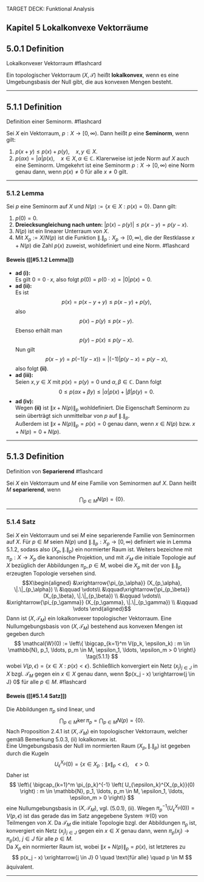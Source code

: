 TARGET DECK: Funktional Analysis
## Kapitel 5 Lokalkonvexe Vektorräume

## 5.0.1 Definition 
Lokalkonvexer Vektorraum #flashcard 

Ein topologischer Vektorraum $(X, \mathcal{T})$ heißt **lokalkonvex**, wenn es eine Umgebungsbasis der Null gibt, die aus konvexen Mengen besteht.
<!--ID: 1744020922583-->

---
## 5.1.1 Definition
Definition einer Seminorm. #flashcard 

Sei $X$ ein Vektorraum, $p : X \to [0, \infty)$. Dann heißt $p$ eine **Seminorm**, wenn gilt:
1. $p(x + y) \leq p(x) + p(y), \quad x, y \in X.$
2. $p(\alpha x) = |\alpha| p(x), \quad x \in X, \alpha \in \mathbb{C}.$
Klarerweise ist jede Norm auf $X$ auch eine Seminorm. Umgekehrt ist eine Seminorm $p : X \to [0, \infty)$ eine Norm genau dann, wenn $p(x) \neq 0$ für alle $x \neq 0$ gilt.
<!--ID: 1744021072352-->

---
### 5.1.2 Lemma
Sei $p$ eine Seminorm auf $X$ und $N(p) := \{x \in X : p(x) = 0\}$. Dann gilt:

1. $p(0) = 0.$
2. **Dreiecksungleichung nach unten:** $|p(x) - p(y)| \leq p(x - y) = p(y - x).$
3. $N(p)$ ist ein linearer Unterraum von $X$.
4. Mit $X_p := X / N(p)$ ist die Funktion $\|.\|_p : X_p \to [0, \infty)$, die der Restklasse $x + N(p)$ die Zahl $p(x)$ zuweist, wohldefiniert und eine Norm. #flashcard 

#### Beweis ([[#5.1.2 Lemma]])
- **ad (i):**  
  Es gilt $0 = 0 \cdot x$, also folgt $p(0) = p(0 \cdot x) = |0| p(x) = 0$.
- **ad (ii):**  
  Es ist 
  $$
  p(x) = p(x - y + y) \leq p(x - y) + p(y),
  $$
  also 
  $$
  p(x) - p(y) \leq p(x - y).
  $$
  Ebenso erhält man   
 $$
  p(y) - p(x) \leq p(y - x).
  $$
  Nun gilt 
  $$
  p(x - y) = p(-1(y - x)) = |(-1)| p(y - x) = p(y - x),
  $$
  also folgt **(ii)**.
- **ad (iii):**  
  Seien $x, y \in X$ mit $p(x) = p(y) = 0$ und $\alpha, \beta \in \mathbb{C}$. Dann folgt
  $$
  0 \leq p(\alpha x + \beta y) \leq |\alpha| p(x) + |\beta| p(y) = 0.
  $$
- **ad (iv):**  
  Wegen **(ii)** ist $\|x + N(p)\|_p$ wohldefiniert. Die Eigenschaft Seminorm zu sein überträgt sich unmittelbar von $p$ auf $\|.\|_p$.  
  Außerdem ist $\|x + N(p)\|_p = p(x) = 0$ genau dann, wenn $x \in N(p)$ bzw. $x + N(p) = 0 + N(p)$.
<!--ID: 1744021304901-->

---
## 5.1.3 Definition
Definition von **Separierend** #flashcard 

Sei $X$ ein Vektorraum und $M$ eine Familie von Seminormen auf $X$. Dann heißt $M$ **separierend**, wenn
$$
\bigcap_{p \in M} N(p) = \{0\}.
$$
<!--ID: 1744021381077-->

---
### 5.1.4 Satz
Sei $X$ ein Vektorraum und sei $M$ eine separierende Familie von Seminormen auf $X$. Für $p \in M$ seien $N(p)$ und $\|.\|_p : X_p \to [0, \infty)$ definiert wie in Lemma 5.1.2, sodass also $(X_p, \|.\|_p)$ ein normierter Raum ist. 
Weiters bezeichne mit $\pi_p : X \to X_p$ die kanonische Projektion, und mit $\mathcal{T}_M$ die initiale Topologie auf $X$ bezüglich der Abbildungen $\pi_p, p \in M$, wobei die $X_p$ mit der von $\|.\|_p$ erzeugten Topologie versehen sind.
$$X\begin{aligned}
  &\xrightarrow{\pi_{p_\alpha}} (X_{p_\alpha}, \|.\|_{p_\alpha}) \\
  &\qquad \vdots\\
  &\qquad\xrightarrow{\pi_{p_\beta}} (X_{p_\beta}, \|.\|_{p_\beta}) \\
  &\qquad \vdots\\
  &\xrightarrow{\pi_{p_\gamma}} (X_{p_\gamma}, \|.\|_{p_\gamma}) \\
  &\qquad \vdots
\end{aligned}$$
Dann ist $(X, \mathcal{T}_M)$ ein lokalkonvexer topologischer Vektorraum. Eine Nullumgebungsbasis von $(X, \mathcal{T}_M)$ bestehend aus konvexen Mengen ist gegeben durch
$$
\mathcal{W}(0) := \left\{ \bigcap_{k=1}^m V(p_k, \epsilon_k) : m \in \mathbb{N}, p_1, \ldots, p_m \in M, \epsilon_1, \ldots, \epsilon_m > 0 \right\} \tag{5.1.1}
$$
wobei $V(p, \epsilon) = \{x \in X : p(x) < \epsilon\}$. 
Schließlich konvergiert ein Netz $(x_j)_{j \in J}$ in $X$ bzgl. $\mathcal{T}_M$ gegen ein $x \in X$ genau dann, wenn $p(x_j - x) \xrightarrow{j \in J} 0$ für alle $p \in M$. #flashcard 

#### Beweis ([[#5.1.4 Satz]])
Die Abbildungen $\pi_p$ sind linear, und 
$$
\bigcap_{p \in M} \ker \pi_p = \bigcap_{p \in M} N(p) = \{0\}.
$$
Nach Proposition 2.4.1 ist $(X, \mathcal{T}_M)$ ein topologischer Vektorraum, welcher gemäß Bemerkung 5.0.3, (ii) lokalkonvex ist.  
Eine Umgebungsbasis der Null im normierten Raum $(X_p, \|.\|_p)$ ist gegeben durch die Kugeln 
$$
U_{\epsilon}^{X_p}(0) = \{x \in X_p : \|x\|_p < \epsilon\}, \quad \epsilon > 0.
$$
Daher ist
$$
\left\{ \bigcap_{k=1}^m \pi_{p_k}^{-1} \left( U_{\epsilon_k}^{X_{p_k}}(0) \right) : m \in \mathbb{N}, p_1, \ldots, p_m \in M, \epsilon_1, \ldots, \epsilon_m > 0 \right\}
$$
eine Nullumgebungsbasis in $(X, \mathcal{T}_M)$, vgl. (5.0.1), (ii). Wegen $\pi_p^{-1}(U_{\epsilon}^{X_p}(0)) = V(p, \epsilon)$ ist das gerade das im Satz angegebene System $\mathcal{W}(0)$ von Teilmengen von $X$.
Da $\mathcal{T}_M$ die initiale Topologie bzgl. der Abbildungen $\pi_p$ ist, konvergiert ein Netz $(x_j)_{j \in J}$ gegen ein $x \in X$ genau dann, wenn $\pi_p(x_j) \to \pi_p(x)$, $j \in J$ für alle $p \in M$.  
Da $X_p$ ein normierter Raum ist, wobei $\|x + N(p)\|_p = p(x)$, ist letzteres zu 
$$
p(x_j - x) \xrightarrow{j \in J} 0 \quad \text{für alle} \quad p \in M
$$
äquivalent.
<!--ID: 1744021703398-->

---
